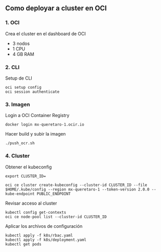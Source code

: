 ## Como deployar a cluster en OCI

### 1. OCI
Crea el cluster en el dashboard de OCI
- 3 nodos
- 1 CPU
- 4 GB RAM


###  2. CLI

Setup de CLI
```
oci setup config
oci session authenticate
```

### 3. Imagen

Login a OCI Container Registry
```
docker login mx-queretaro-1.ocir.io
```
Hacer build y subir la imagen
```
./push_ocr.sh
```

### 4. Cluster

Obtener el kubeconfig
```
export CLUSTER_ID=

oci ce cluster create-kubeconfig --cluster-id CLUSTER_ID --file $HOME/.kube/config --region mx-queretaro-1 --token-version 2.0.0 --kube-endpoint PUBLIC_ENDPOINT
```

Revisar acceso al cluster
```
kubectl config get-contexts
oci ce node-pool list --cluster-id CLUSTER_ID
```

Aplicar los archivos de configuración
```
kubectl apply -f k8s/rbac.yaml
kubectl apply -f k8s/deployment.yaml
kubectl get pods
```